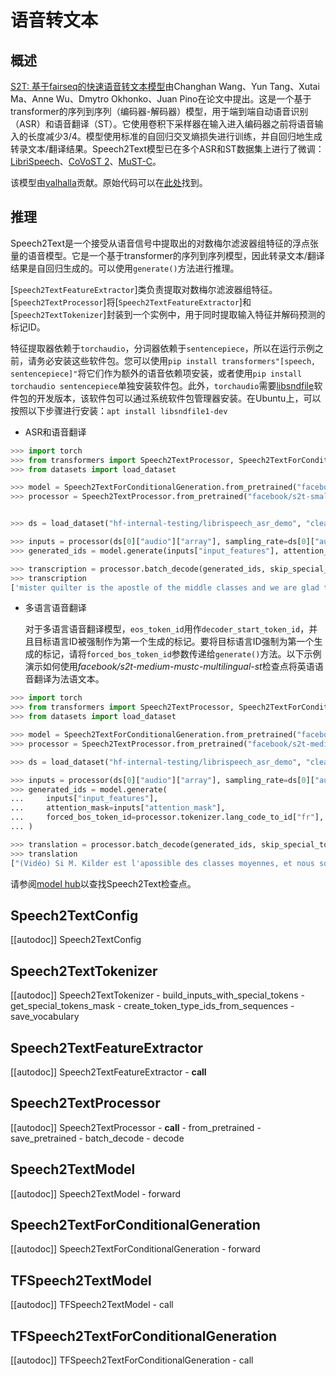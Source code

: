 <!--版权所有2021年The HuggingFace团队。保留所有权利。

根据Apache许可证第2.0版（“许可证”）的规定，除非符合许可证的规定，否则您不得使用此文件。
您可以在以下网址获得许可证副本：

http://www.apache.org/licenses/LICENSE-2.0

除非适用法律要求或书面同意，根据许可以及其附带的条款分发的软件是基于“按原样”基础分发的，无论是明示还是暗示，不附带任何明示或暗示的保证。有关许可证的详细信息，请参阅许可证。

⚠️请注意，此文件采用Markdown格式，但包含特定于我们文档生成器（类似于MDX）的语法，可能无法在您的Markdown查看器中正确显示。-->

# 语音转文本

## 概述

[S2T: 基于fairseq的快速语音转文本模型](https://arxiv.org/abs/2010.05171)由Changhan Wang、Yun Tang、Xutai Ma、Anne Wu、Dmytro Okhonko、Juan Pino在论文中提出。这是一个基于transformer的序列到序列（编码器-解码器）模型，用于端到端自动语音识别（ASR）和语音翻译（ST）。它使用卷积下采样器在输入进入编码器之前将语音输入的长度减少3/4。模型使用标准的自回归交叉熵损失进行训练，并自回归地生成转录文本/翻译结果。Speech2Text模型已在多个ASR和ST数据集上进行了微调：[LibriSpeech](http://www.openslr.org/12)、[CoVoST 2](https://github.com/facebookresearch/covost)、[MuST-C](https://ict.fbk.eu/must-c/)。

该模型由[valhalla](https://huggingface.co/valhalla)贡献。原始代码可以在[此处](https://github.com/pytorch/fairseq/tree/master/examples/speech_to_text)找到。


## 推理

Speech2Text是一个接受从语音信号中提取出的对数梅尔滤波器组特征的浮点张量的语音模型。它是一个基于transformer的序列到序列模型，因此转录文本/翻译结果是自回归生成的。可以使用`generate()`方法进行推理。

[`Speech2TextFeatureExtractor`]类负责提取对数梅尔滤波器组特征。[`Speech2TextProcessor`]将[`Speech2TextFeatureExtractor`]和[`Speech2TextTokenizer`]封装到一个实例中，用于同时提取输入特征并解码预测的标记ID。

特征提取器依赖于`torchaudio`，分词器依赖于`sentencepiece`，所以在运行示例之前，请务必安装这些软件包。您可以使用`pip install transformers"[speech, sentencepiece]"`将它们作为额外的语音依赖项安装，或者使用`pip install torchaudio sentencepiece`单独安装软件包。此外，`torchaudio`需要[libsndfile](http://www.mega-nerd.com/libsndfile/)软件包的开发版本，该软件包可以通过系统软件包管理器安装。在Ubuntu上，可以按照以下步骤进行安装：`apt install libsndfile1-dev`


- ASR和语音翻译

```python
>>> import torch
>>> from transformers import Speech2TextProcessor, Speech2TextForConditionalGeneration
>>> from datasets import load_dataset

>>> model = Speech2TextForConditionalGeneration.from_pretrained("facebook/s2t-small-librispeech-asr")
>>> processor = Speech2TextProcessor.from_pretrained("facebook/s2t-small-librispeech-asr")


>>> ds = load_dataset("hf-internal-testing/librispeech_asr_demo", "clean", split="validation")

>>> inputs = processor(ds[0]["audio"]["array"], sampling_rate=ds[0]["audio"]["sampling_rate"], return_tensors="pt")
>>> generated_ids = model.generate(inputs["input_features"], attention_mask=inputs["attention_mask"])

>>> transcription = processor.batch_decode(generated_ids, skip_special_tokens=True)
>>> transcription
['mister quilter is the apostle of the middle classes and we are glad to welcome his gospel']
```

- 多语言语音翻译

  对于多语言语音翻译模型，`eos_token_id`用作`decoder_start_token_id`，并且目标语言ID被强制作为第一个生成的标记。要将目标语言ID强制为第一个生成的标记，请将`forced_bos_token_id`参数传递给`generate()`方法。以下示例演示如何使用*facebook/s2t-medium-mustc-multilingual-st*检查点将英语语音翻译为法语文本。

```python
>>> import torch
>>> from transformers import Speech2TextProcessor, Speech2TextForConditionalGeneration
>>> from datasets import load_dataset

>>> model = Speech2TextForConditionalGeneration.from_pretrained("facebook/s2t-medium-mustc-multilingual-st")
>>> processor = Speech2TextProcessor.from_pretrained("facebook/s2t-medium-mustc-multilingual-st")

>>> ds = load_dataset("hf-internal-testing/librispeech_asr_demo", "clean", split="validation")

>>> inputs = processor(ds[0]["audio"]["array"], sampling_rate=ds[0]["audio"]["sampling_rate"], return_tensors="pt")
>>> generated_ids = model.generate(
...     inputs["input_features"],
...     attention_mask=inputs["attention_mask"],
...     forced_bos_token_id=processor.tokenizer.lang_code_to_id["fr"],
... )

>>> translation = processor.batch_decode(generated_ids, skip_special_tokens=True)
>>> translation
["(Vidéo) Si M. Kilder est l'apossible des classes moyennes, et nous sommes heureux d'être accueillis dans son évangile."]
```

请参阅[model hub](https://huggingface.co/models?filter=speech_to_text)以查找Speech2Text检查点。


## Speech2TextConfig

[[autodoc]] Speech2TextConfig

## Speech2TextTokenizer

[[autodoc]] Speech2TextTokenizer
    - build_inputs_with_special_tokens
    - get_special_tokens_mask
    - create_token_type_ids_from_sequences
    - save_vocabulary

## Speech2TextFeatureExtractor

[[autodoc]] Speech2TextFeatureExtractor
    - __call__

## Speech2TextProcessor

[[autodoc]] Speech2TextProcessor
    - __call__
    - from_pretrained
    - save_pretrained
    - batch_decode
    - decode

## Speech2TextModel

[[autodoc]] Speech2TextModel
    - forward

## Speech2TextForConditionalGeneration

[[autodoc]] Speech2TextForConditionalGeneration
    - forward

## TFSpeech2TextModel

[[autodoc]] TFSpeech2TextModel
    - call

## TFSpeech2TextForConditionalGeneration

[[autodoc]] TFSpeech2TextForConditionalGeneration
    - call